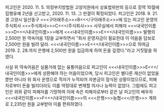 피고인은 2020. 11. 5. 의정부지방법원 고양지원에서 상표법위반죄 등으로 징역 10월에 집행유예 2년을 선고받고, 2020. 11. 13. 그 판결이 확정되었다.
피고인은 2018. 9. 21.경 고양시 일산동구 <<<구아래주소>>>B<<</구아래주소>>>에 있는 피고인 운영의 주식회사 <<<주식회사>>>C<<</주식회사>>> 사무실에서 피해자 <<<내국인이름>>>D<<</내국인이름>>>에게 <<<내국인이름>>>E<<</내국인이름>>> 발행의 2,500만 원 약속어음 1장을 교부하면서 "회사 운영자금이 필요한데 이 어음을 담보로 2,500만 원을 빌려 달라. <<<내국인이름>>>E<<</내국인이름>>>으로 하여금 2019. 2. 28.까지 은행에 2,500만 원을 입금하게 하여 돈을 갚겠다."라고 거짓말을 하였다.

사실 위 약속어음은 실물거래 없는 융통어음으로 피고인이 <<<내국인이름>>>E<<</내국인이름>>>에게 상환해야 하는 어음이었으며, 당시 피고인은 별다른 재산이 없었을 뿐만 아니라 위 회사 운영으로 적자가 누적되어 자본금이 잠식된 상황이었으므로, 피해자로부터 돈을 빌리더라도 이를 약정대로 변제할 의사나 능력이 없었다.
그럼에도 피고인은 위와 같이 피해자를 기망하여 이에 속은 피해자로부터 같은 날 피고인의 배우자 <<<내국인이름>>>F<<</내국인이름>>>의 <<<은행>>>농협<<</은행>>> 계좌로 2,235만 원을 교부받아 이를 편취하였다.